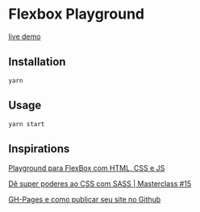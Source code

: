 # Flexbox Playground

[live demo](https://marcosoliveeira1.github.io/flexbox-playground/)

## Installation
``` 
yarn
``` 

## Usage
``` 
yarn start
``` 


## Inspirations
[Playground para FlexBox com HTML, CSS e JS](https://www.youtube.com/watch?v=20NGfLWBI5Y)

[Dê super poderes ao CSS com SASS | Masterclass #15](https://www.youtube.com/watch?v=BaI8dHUthLA)

[GH-Pages e como publicar seu site no Github](https://www.youtube.com/watch?v=qItPnwBbj2s)
